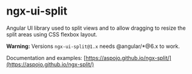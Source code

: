 # ngx-ui-split

Angular UI library used to split views and to allow dragging to resize the split areas using CSS flexbox layout.

**Warning:**
Versions `ngx-ui-split@1.x` needs @angular/*@6.x to work.

Documentation and examples:
[https://aspojo.github.io/ngx-split/](https://aspojo.github.io/ngx-split/)
